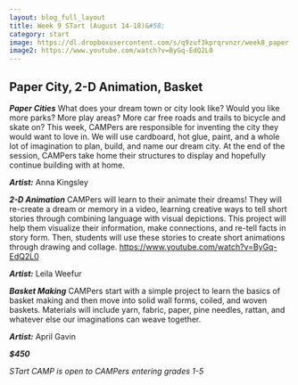 ```yaml
---
layout: blog_full_layout
title: Week 9 STart (August 14-18)&#58; 
category: start
image: https://dl.dropboxusercontent.com/s/q9zuf3kprqrvnzr/week8_paper.jpg?dl=0
image2: https://www.youtube.com/watch?v=ByGq-EdQ2L0
---
```


## Paper City, 2-D Animation, Basket


**_Paper Cities_**
What does your dream town or city look like? Would you like more parks? More play areas? More car free roads and trails to bicycle and skate on?  This week, CAMPers are responsible for inventing the city they would want to love in. We will use cardboard, hot glue, paint, and a whole lot of imagination to plan, build, and name our dream city. At the end of the session, CAMPers take home their structures to display and hopefully continue building with at home.

**_Artist:_** Anna Kingsley 


**_2-D Animation_**
 CAMPers will learn to their animate their dreams! They will re-create a dream or memory in a video, learning creative ways to tell short stories through combining language with visual depictions. This project will help them visualize their information, make connections, and re-tell facts in story form. Then, students will use these stories to create short animations through drawing and collage.
 https://www.youtube.com/watch?v=ByGq-EdQ2L0

**_Artist:_** Leila Weefur


**_Basket Making_** 
CAMPers start with a simple project to learn the basics of basket making and then move into solid wall forms, coiled, and woven baskets. Materials will include yarn, fabric, paper, pine needles, rattan, and whatever else our imaginations can weave together.

**_Artist:_** April Gavin 



**_$450_**

*STart CAMP is open to CAMPers entering grades 1-5*
